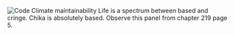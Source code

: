 ![Code Climate maintainability](https://img.shields.io/codeclimate/maintainability/shinomiya-corp/chika-bot)
Life is a spectrum between based and cringe. Chika is absolutely based.
Observe this panel from chapter 219 page 5.
![]()
